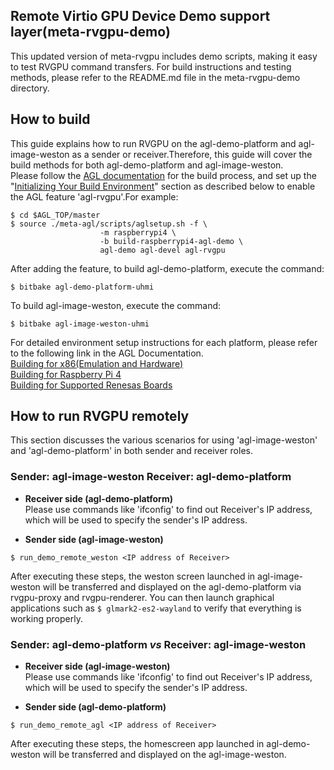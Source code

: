 ## Remote Virtio GPU Device Demo support layer(meta-rvgpu-demo)
This updated version of meta-rvgpu includes demo scripts, making it easy to test RVGPU command transfers. For build instructions and testing methods, please refer to the README.md file in the meta-rvgpu-demo directory.

## How to build
This guide explains how to run RVGPU on the agl-demo-platform and agl-image-weston as a sender or receiver.Therefore, this guide will cover the build methods for both agl-demo-platform and agl-image-weston.  
Please follow the [AGL documentation](https://docs.automotivelinux.org/en/master/#01_Getting_Started/02_Building_AGL_Image/01_Build_Process_Overview/) for the build process, and set up the "[Initializing Your Build Environment](https://docs.automotivelinux.org/en/master/#01_Getting_Started/02_Building_AGL_Image/04_Initializing_Your_Build_Environment/)" section as described below to enable the AGL feature 'agl-rvgpu'.For example:
```
$ cd $AGL_TOP/master
$ source ./meta-agl/scripts/aglsetup.sh -f \
                    -m raspberrypi4 \
                    -b build-raspberrypi4-agl-demo \
                    agl-demo agl-devel agl-rvgpu
```
After adding the feature, to build agl-demo-platform, execute the command:
```
$ bitbake agl-demo-platform-uhmi
```
To build agl-image-weston, execute the command:
```
$ bitbake agl-image-weston-uhmi
```
For detailed environment setup instructions for each platform, please refer to the following link in the AGL Documentation.  
[Building for x86(Emulation and Hardware)](https://docs.automotivelinux.org/en/master/#01_Getting_Started/02_Building_AGL_Image/07_Building_for_x86_%28Emulation_and_Hardware%29/)  
[Building for Raspberry Pi 4](https://docs.automotivelinux.org/en/master/#01_Getting_Started/02_Building_AGL_Image/08_Building_for_Raspberry_Pi_4/)  
[Building for Supported Renesas Boards](https://docs.automotivelinux.org/en/master/#01_Getting_Started/02_Building_AGL_Image/09_Building_for_Supported_Renesas_Boards/)

## How to run RVGPU remotely
This section discusses the various scenarios for using 'agl-image-weston' and 'agl-demo-platform' in both sender and receiver roles.
   
### Sender: agl-image-weston Receiver: agl-demo-platform

- **Receiver side (agl-demo-platform)**  
Please use commands like 'ifconfig' to find out Receiver's IP address, which will be used to specify the sender's IP address.


- **Sender side (agl-image-weston)**
```
$ run_demo_remote_weston <IP address of Receiver>
```

After executing these steps, the weston screen launched in agl-image-weston will be transferred and displayed on the agl-demo-platform via rvgpu-proxy and rvgpu-renderer. You can then launch graphical applications such as `$ glmark2-es2-wayland` to verify that everything is working properly.

### Sender: agl-demo-platform *vs* Receiver: agl-image-weston

- **Receiver side (agl-image-weston)**  
Please use commands like 'ifconfig' to find out Receiver's IP address, which will be used to specify the sender's IP address.


- **Sender side (agl-demo-platform)**
```
$ run_demo_remote_agl <IP address of Receiver>
```
After executing these steps, the homescreen app launched in agl-demo-weston will be transferred and displayed on the agl-image-weston.
